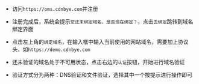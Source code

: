 
- 访问`https://oms.cdnbye.com`并注册

- 注册完成后，系统会提示`您还未绑定域名，是否现在绑定？`，点击`去绑定`跳转到域名绑定界面

- 点击左上角的`绑定域名`，在输入框中输入当前使用的网站域名，需要加上协议头，如`https://demo.cdnbye.com`

- 还未验证的域名处于不可用状态，点击右边的`认证`按钮，开始进行域名验证

- 验证方式分为两种：DNS验证和文件验证，选择其中一个按提示进行操作即可